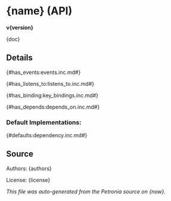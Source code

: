 # {name} (API)
**v{version}**

{doc}

## Details

{#has_events:events.inc.md#}

{#has_listens_to:listens_to.inc.md#}

{#has_binding:key_bindings.inc.md#}

{#has_depends:depends_on.inc.md#}

### Default Implementations:
{#defaults:dependency.inc.md#}

## Source

Authors: {authors}

License: {license}

*This file was auto-generated from the Petronia source on {now}.*
